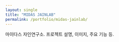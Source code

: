 ```yaml
---
layout: single
title: "MIDAS JAINLAB"
permalink: /portfolio/midas-jainlab/
---
```


마이다스 자인연구소. 프로젝트 설명, 이미지, 주요 기능 등.